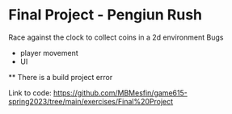 
# Final Project - Pengiun Rush

Race against the clock to collect coins in a 2d environment
Bugs

- player movement
- UI

** There is a build project error

Link to code: https://github.com/MBMesfin/game615-spring2023/tree/main/exercises/Final%20Project

